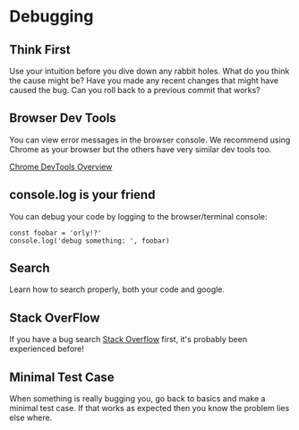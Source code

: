 # Debugging

## Think First
Use your intuition before you dive down any rabbit holes.  What do you think the cause might be?  Have you made any recent changes that might have caused the bug. Can you roll back to a previous commit that works? 

## Browser Dev Tools
You can view error messages in the browser console.  We recommend using Chrome as your browser but the others have very similar dev tools too.

[Chrome DevTools Overview
](https://developer.chrome.com/devtools)


## console.log is your friend

You can debug your code by logging to the browser/terminal console:
```
const foobar = 'orly!?'
console.log('debug something: ', foobar)
```

## Search
Learn how to search properly, both your code and google.  

## Stack OverFlow
If you have a bug search [Stack Overflow](http://stackoverflow.com/) first, it's probably been experienced before!

## Minimal Test Case
When something is really bugging you, go back to basics and make a minimal test case.  If that works as expected then you know the problem lies else where.